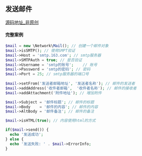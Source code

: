 ## 发送邮件
[源码地址_非原创](https://github.com/enychen/yaf-framework/blob/master/app/library/Network/Mail.php)

#### 完整案例
```php
$mail = new \Network\Mail(); // 创建一个邮件对象
$mail->isSMTP(); // 使用SMPT验证
$mail->Host = 'smtp.163.com'; // smtp服务器
$mail->SMTPAuth = true; // 是否验证
$mail->Username = 'smtp的账号';	// 账号
$mail->Password = 'smtp的密码'; // 密码
$mail->Port = 25; // smtp服务器的端口号
 
$mail->setFrom('发送者邮箱地址', '发送者名称'); // 邮件的发送者
$mail->addAddress('收件者邮箱',  '收件者名称'); // 邮件的接收者
$mail->addAttachment('附件地址'); // 增加附件		

$mail->Subject = '邮件标题'; // 邮件的标题
$mail->Body    = '邮件的内容'; // 邮件的内容
$mail->AltBody = '邮件备注'; // 邮件的备注

$mail->isHTML(true); // 内容使用html的方式

if($mail->send()) {
  echo '发送成功';
} else {
  echo '发送失败: ' . $mail->ErrorInfo;
}
```

